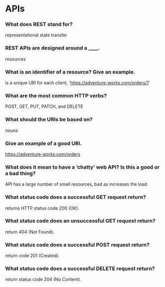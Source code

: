 # APIs




### What does REST stand for?
representational state transfer


### REST APIs are designed around a ____.
resources


### What is an identifier of a resource? Give an example.

is a unique URI for each client, 'https://adventure-works.com/orders/1'


### What are the most common HTTP verbs?
POST, GET, PUT, PATCH, and DELETE


### What should the URIs be based on?
nouns


### Give an example of a good URI.
https://adventure-works.com/orders


### What does it mean to have a ‘chatty’ web API? Is this a good or a bad thing?
API has a large number of small resources, bad as increases the load.


### What status code does a successful GET request return?
returns HTTP status code 200 (OK).


### What status code does an unsuccessful GET request return?
return 404 (Not Found).


### What status code does a successful POST request return?
return code 201 (Created).


### What status code does a successful DELETE request return?
return status code 204 (No Content).

